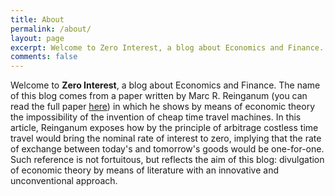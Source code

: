 ```yaml
---
title: About
permalink: /about/
layout: page
excerpt: Welcome to Zero Interest, a blog about Economics and Finance.
comments: false
---
```




Welcome to **Zero Interest**, a blog about Economics and Finance. The name of this blog comes from a paper written by Marc R. Reinganum (you can read the full paper [here](https://jpm.pm-research.com/content/13/1/10)) in which he shows by means of economic theory the impossibility of the invention of cheap time travel machines. In this article, Reinganum exposes how by the principle of arbitrage costless time travel would bring the nominal rate of interest to zero, implying that the rate of exchange between today's and tomorrow's goods would be one-for-one.
Such reference is not fortuitous, but reflects the aim of this blog: divulgation of economic theory by means of literature with an innovative and unconventional approach.

